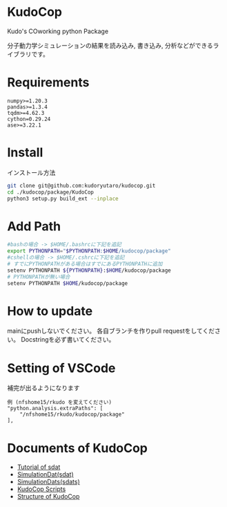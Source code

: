 # KudoCop
Kudo's COworking python Package

分子動力学シミュレーションの結果を読み込み, 書き込み, 分析などができるライブラリです。

# Requirements
```
numpy>=1.20.3
pandas>=1.3.4
tqdm>=4.62.3
cython=0.29.24
ase>=3.22.1
```
# Install
インストール方法
```sh
git clone git@github.com:kudoryutaro/kudocop.git
cd ./kudocop/package/KudoCop
python3 setup.py build_ext --inplace
```

# Add Path
```sh
#bashの場合 -> $HOME/.bashrcに下記を追記
export PYTHONPATH="$PYTHONPATH:$HOME/kudocop/package"
#cshellの場合 -> $HOME/.cshrcに下記を追記
# すでにPYTHONPATHがある場合はすでにあるPYTHONPATHに追加
setenv PYTHONPATH ${PYTHONPATH}:$HOME/kudocop/package
# PYTHONPATHが無い場合
setenv PYTHONPATH $HOME/kudocop/package
```
# How to update
mainにpushしないでください。
各自ブランチを作りpull requestをしてください。
Docstringを必ず書いてください。

# Setting of VSCode
補完が出るようになります
```
例 (nfshome15/rkudo を変えてください)
"python.analysis.extraPaths": [
    "/nfshome15/rkudo/kudocop/package"
],

```

# Documents of KudoCop
- [Tutorial of sdat](./docs/tutorial/tutorial_sdat.ipynb)
- [SimulationDat(sdat)](./docs/package/SimulationDat.md)
- [SimulationDats(sdats)](./docs/package/SimulationDats.md)
- [KudoCop Scripts](./docs/package/kudocop_scripts.md)
- [Structure of KudoCop](./docs/package/kudocop_structure.md)
